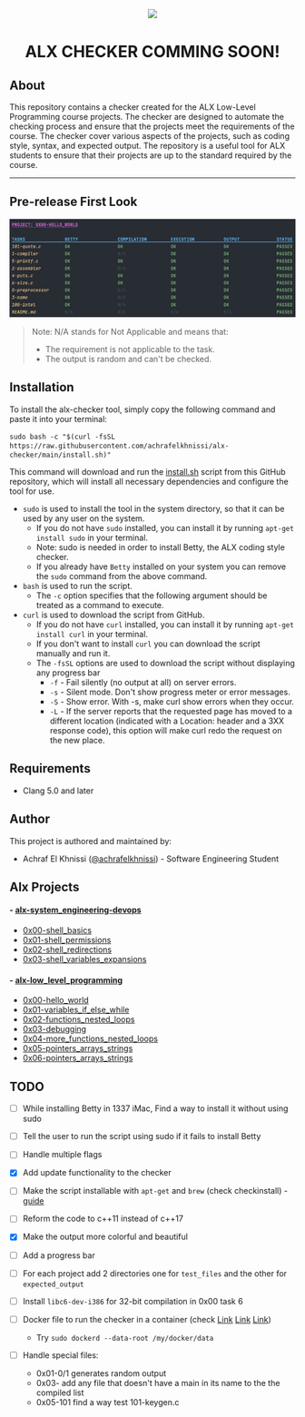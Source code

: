 <p align="center">  
<img src="https://raw.githubusercontent.com/achrafelkhnissi/alx-checker/main/img/programming.gif">
</p>

<h1 align="center">
	ALX CHECKER COMMING SOON!
</h1>

<!-- 
<p align="center">  
<img src ="https://assets.imaginablefutures.com/media/images/ALX_Logo.max-200x150.png">
</p> -->

<!-- <h1 align="center">
	ALX CHECKER
</h1> -->

## About

This repository contains a checker created for the ALX Low-Level Programming course projects. The checker are designed to automate the checking process and ensure that the projects meet the requirements of the course. The checker cover various aspects of the projects, such as coding style, syntax, and expected output. The repository is a useful tool for ALX students to ensure that their projects are up to the standard required by the course.

<!-- ## Checkers
- [0x00-hello_world](./0x00-checker)
- [0x01-variables_if_else_while](./0x01-checker)
- [0x02-functions_nested_loops](./0x02-checker)
- [0x03-debugging](./0x03-checker)
- [0x04-more_functions_nested_loops](./0x04-checker) -->

---


## Pre-release First Look

<p align="center">  
<img src ="./img/alx-checker.png">
</p>

>Note: N/A stands for Not Applicable and means that:
>    - The requirement is not applicable to the task.
>    - The output is random and can't be checked.

## Installation

To install the alx-checker tool, simply copy the following command and paste it into your terminal:

```shell
sudo bash -c "$(curl -fsSL https://raw.githubusercontent.com/achrafelkhnissi/alx-checker/main/install.sh)"
```

This command will download and run the [install.sh](./install.sh) script from this GitHub repository, which will install all necessary dependencies and configure the tool for use.

- `sudo` is used to install the tool in the system directory, so that it can be used by any user on the system.
  - If you do not have `sudo` installed, you can install it by running `apt-get install sudo` in your terminal.
  - Note: sudo is needed in order to install Betty, the ALX coding style checker.
  - If you already have `Betty` installed on your system you can remove the `sudo` command from the above command.
- `bash` is used to run the script.
  - The `-c` option specifies that the following argument should be treated as a command to execute.
- `curl` is used to download the script from GitHub.
  - If you do not have `curl` installed, you can install it by running `apt-get install curl` in your terminal.
  - If you don't want to install `curl` you can download the script manually and run it.
  - The `-fsSL` options are used to download the script without displaying any progress bar
    - `-f` - Fail silently (no output at all) on server errors.
    - `-s` - Silent mode. Don't show progress meter or error messages.
    - `-S` - Show error. With -s, make curl show errors when they occur.
    - `-L` - If the server reports that the requested page has moved to a different location (indicated with a Location: header and a 3XX response code), this option will make curl redo the request on the new place.

## Requirements

- Clang 5.0 and later

## Author
This project is authored and maintained by:
- Achraf El Khnissi ([@achrafelkhnissi](https://twitter.com/suprivada)) - Software Engineering Student


## Alx Projects

#### - [alx-system_engineering-devops](https://github.com/achrafelkhnissi/alx-system_engineering-devops)
- [0x00-shell_basics](https://github.com/achrafelkhnissi/alx-system_engineering-devops/tree/main/0x00-shell_basics)
- [0x01-shell_permissions](https://github.com/achrafelkhnissi/alx-system_engineering-devops/tree/main/0x01-shell_permissions)
- [0x02-shell_redirections](https://github.com/achrafelkhnissi/alx-system_engineering-devops/tree/main/0x02-shell_redirections)
- [0x03-shell_variables_expansions](https://github.com/achrafelkhnissi/alx-system_engineering-devops/tree/main/0x03-shell_variables_expansions)
  
#### - [alx-low_level_programming](https://github.com/achrafelkhnissi/alx-low_level_programming)
- [0x00-hello_world](https://github.com/achrafelkhnissi/alx-low_level_programming/tree/main/0x00-hello_world)
- [0x01-variables_if_else_while](https://github.com/achrafelkhnissi/alx-low_level_programming/tree/main/0x01-variables_if_else_while)
- [0x02-functions_nested_loops](https://github.com/achrafelkhnissi/alx-low_level_programming/tree/main/0x02-functions_nested_loops)
- [0x03-debugging](https://github.com/achrafelkhnissi/alx-low_level_programming/tree/main/0x03-debugging)
- [0x04-more_functions_nested_loops](https://github.com/achrafelkhnissi/alx-low_level_programming)
- [0x05-pointers_arrays_strings](https://github.com/achrafelkhnissi/alx-low_level_programming/tree/main/0x05-pointers_arrays_strings)
- [0x06-pointers_arrays_strings](https://github.com/achrafelkhnissi/alx-low_level_programming/tree/main/0x06-pointers_arrays_strings)

## TODO
- [ ] While installing Betty in 1337 iMac, Find a way to install it without using sudo
- [ ] Tell the user to run the script using sudo if it fails to install Betty
- [ ] Handle multiple flags
- [x] Add update functionality to the checker
- [ ] Make the script installable with `apt-get` and `brew` (check checkinstall) - [guide](https://packaging.ubuntu.com/html/)
- [ ] Reform the code to c++11 instead of c++17
- [x] Make the output more colorful and beautiful
- [ ] Add a progress bar
- [ ] For each project add 2 directories one for `test_files` and the other for `expected_output`
- [ ] Install `libc6-dev-i386` for 32-bit compilation in 0x00 task 6
- [ ] Docker file to run the checker in a container (check [Link](https://www.ibm.com/docs/en/cloud-private/3.1.1?topic=pyci-specifying-default-docker-storage-directory-by-using-bind-mount) [Link](https://forums.docker.com/t/how-do-i-change-the-docker-image-installation-directory/1169) [Link](https://stackoverflow.com/questions/24309526/how-to-change-the-docker-image-installation-directory))
  - Try `sudo dockerd --data-root /my/docker/data`
  
- [ ] Handle special files:
	- 0x01-0/1 generates random output
    - 0x03- add any file that doesn't have a main in its name to the the compiled list
    - 0x05-101 find a way test 101-keygen.c
